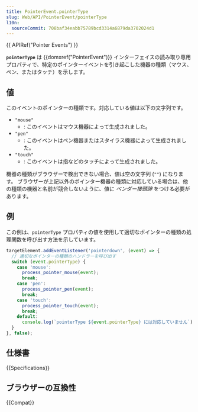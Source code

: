 ```yaml
---
title: PointerEvent.pointerType
slug: Web/API/PointerEvent/pointerType
l10n:
  sourceCommit: 708baf34eabb75789bcd3314a6879da3702024d1
---
```


{{ APIRef("Pointer Events") }}

**`pointerType`** は {{domxref("PointerEvent")}} インターフェイスの読み取り専用プロパティで、特定のポインターイベントを引き起こした機器の種類（マウス、ペン、またはタッチ）を示します。

## 値

このイベントのポインターの種類です。対応している値は以下の文字列です。

- `"mouse"`
  - : このイベントはマウス機器によって生成されました。
- `"pen"`
  - : このイベントはペン機器またはスタイラス機器によって生成されました。
- `"touch"`
  - : このイベントは指などのタッチによって生成されました。

機器の種類がブラウザーで検出できない場合、値は空の文字列 (`""`) になります。 ブラウザーが上記以外のポインター機器の種類に対応している場合は、他の種類の機器と名前が競合しないように、値に *ベンダー接頭辞* をつける必要があります。

## 例

この例は、`pointerType` プロパティの値を使用して適切なポインターの種類の処理関数を呼び出す方法を示しています。

```js
targetElement.addEventListener('pointerdown', (event) => {
  // 適切なポインターの種類のハンドラーを呼び出す
  switch (event.pointerType) {
    case 'mouse':
      process_pointer_mouse(event);
      break;
    case 'pen':
      process_pointer_pen(event);
      break;
    case 'touch':
      process_pointer_touch(event);
      break;
    default:
      console.log(`pointerType ${event.pointerType} には対応していません`);
  }
}, false);
```

## 仕様書

{{Specifications}}

## ブラウザーの互換性

{{Compat}}
